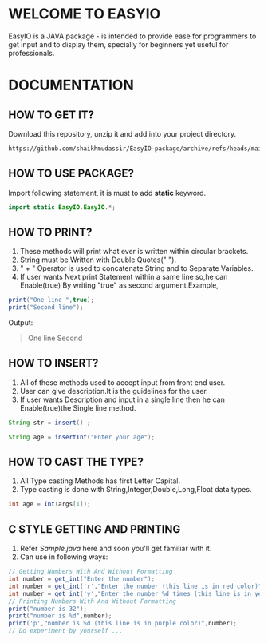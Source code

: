 # WELCOME TO **EASYIO**

EasyIO is a JAVA package - is intended to provide ease for programmers to get input and to display them, specially for beginners yet useful for professionals.

# DOCUMENTATION

## HOW TO GET IT?

Download this repository, unzip it and add into your project directory.

``` html
https://github.com/shaikhmudassir/EasyIO-package/archive/refs/heads/main.zip
```

## HOW TO USE PACKAGE?

Import following statement, it is must to add **static** keyword.

```java
import static EasyIO.EasyIO.*;
```

## HOW TO PRINT?

1. These methods will print what ever is written within circular brackets.
2. String must be Written with Double Quotes(" ").
3. " + " Operator is used to concatenate String and to Separate Variables.
4. If user wants Next print Statement within a same line so,he can Enable(true) By writing "true" as second argument.Example,

```java
print("One line ",true);
print("Second line");
```

Output:
> One line Second

## HOW TO INSERT?

1. All of these methods used to accept input from front end user.
2. User can give description.It is the guidelines for the user.
3. If user wants Description and input in a single line then he can Enable(true)the Single line method.

```java
String str = insert() ;

String age = insertInt("Enter your age");
```

## HOW TO CAST THE TYPE?

1. All Type casting Methods has first Letter Capital.
2. Type casting is done with String,Integer,Double,Long,Float data types.

```java
int age = Int(args[1]);
```

## C STYLE GETTING AND PRINTING

1. Refer *Sample.java* here and soon you'll get familiar with it.
2. Can use in following ways:

```java
// Getting Numbers With And Without Formatting
int number = get_int("Enter the number");
int number = get_int('r',"Enter the number (this line is in red color)");
int number = get_int('y',"Enter the number %d times (this line is in yellow color)",2);
// Printing Numbers With And Without Formatting
print("number is 32");
print("number is %d",number);
print('p',"number is %d (this line is in purple color)",number);
// Do experiment by yourself ...
```

